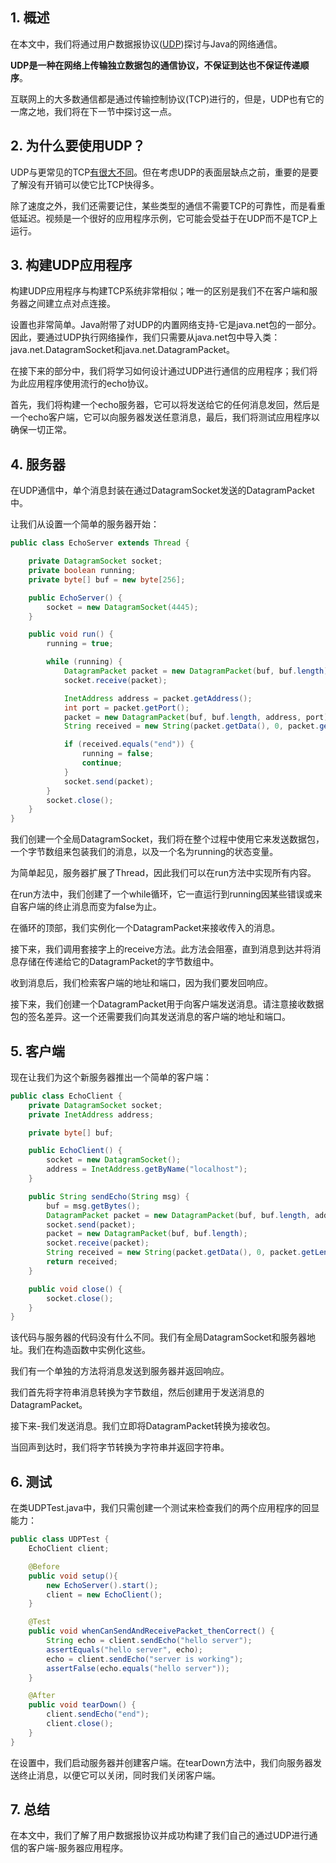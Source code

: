 ## 1. 概述

在本文中，我们将通过用户数据报协议([UDP](https://en.wikipedia.org/wiki/User_Datagram_Protocol))探讨与Java的网络通信。

**UDP是一种在网络上传输独立数据包的通信协议，不保证到达也不保证传递顺序**。

互联网上的大多数通信都是通过传输控制协议(TCP)进行的，但是，UDP也有它的一席之地，我们将在下一节中探讨这一点。

## 2. 为什么要使用UDP？

UDP与更常见的TCP[有很大不同](https://www.baeldung.com/cs/udp-vs-tcp)。但在考虑UDP的表面层缺点之前，重要的是要了解没有开销可以使它比TCP快得多。

除了速度之外，我们还需要记住，某些类型的通信不需要TCP的可靠性，而是看重低延迟。视频是一个很好的应用程序示例，它可能会受益于在UDP而不是TCP上运行。

## 3. 构建UDP应用程序

构建UDP应用程序与构建TCP系统非常相似；唯一的区别是我们不在客户端和服务器之间建立点对点连接。

设置也非常简单。Java附带了对UDP的内置网络支持-它是java.net包的一部分。因此，要通过UDP执行网络操作，我们只需要从java.net包中导入类：java.net.DatagramSocket和java.net.DatagramPacket。

在接下来的部分中，我们将学习如何设计通过UDP进行通信的应用程序；我们将为此应用程序使用流行的echo协议。

首先，我们将构建一个echo服务器，它可以将发送给它的任何消息发回，然后是一个echo客户端，它可以向服务器发送任意消息，最后，我们将测试应用程序以确保一切正常。

## 4. 服务器

在UDP通信中，单个消息封装在通过DatagramSocket发送的DatagramPacket中。

让我们从设置一个简单的服务器开始：

```java
public class EchoServer extends Thread {

    private DatagramSocket socket;
    private boolean running;
    private byte[] buf = new byte[256];

    public EchoServer() {
        socket = new DatagramSocket(4445);
    }

    public void run() {
        running = true;

        while (running) {
            DatagramPacket packet = new DatagramPacket(buf, buf.length);
            socket.receive(packet);

            InetAddress address = packet.getAddress();
            int port = packet.getPort();
            packet = new DatagramPacket(buf, buf.length, address, port);
            String received = new String(packet.getData(), 0, packet.getLength());

            if (received.equals("end")) {
                running = false;
                continue;
            }
            socket.send(packet);
        }
        socket.close();
    }
}
```

我们创建一个全局DatagramSocket，我们将在整个过程中使用它来发送数据包，一个字节数组来包装我们的消息，以及一个名为running的状态变量。

为简单起见，服务器扩展了Thread，因此我们可以在run方法中实现所有内容。

在run方法中，我们创建了一个while循环，它一直运行到running因某些错误或来自客户端的终止消息而变为false为止。

在循环的顶部，我们实例化一个DatagramPacket来接收传入的消息。

接下来，我们调用套接字上的receive方法。此方法会阻塞，直到消息到达并将消息存储在传递给它的DatagramPacket的字节数组中。

收到消息后，我们检索客户端的地址和端口，因为我们要发回响应。

接下来，我们创建一个DatagramPacket用于向客户端发送消息。请注意接收数据包的签名差异。这一个还需要我们向其发送消息的客户端的地址和端口。

## 5. 客户端

现在让我们为这个新服务器推出一个简单的客户端：

```java
public class EchoClient {
    private DatagramSocket socket;
    private InetAddress address;

    private byte[] buf;

    public EchoClient() {
        socket = new DatagramSocket();
        address = InetAddress.getByName("localhost");
    }

    public String sendEcho(String msg) {
        buf = msg.getBytes();
        DatagramPacket packet = new DatagramPacket(buf, buf.length, address, 4445);
        socket.send(packet);
        packet = new DatagramPacket(buf, buf.length);
        socket.receive(packet);
        String received = new String(packet.getData(), 0, packet.getLength());
        return received;
    }

    public void close() {
        socket.close();
    }
}
```

该代码与服务器的代码没有什么不同。我们有全局DatagramSocket和服务器地址。我们在构造函数中实例化这些。

我们有一个单独的方法将消息发送到服务器并返回响应。

我们首先将字符串消息转换为字节数组，然后创建用于发送消息的DatagramPacket。

接下来-我们发送消息。我们立即将DatagramPacket转换为接收包。

当回声到达时，我们将字节转换为字符串并返回字符串。

## 6. 测试

在类UDPTest.java中，我们只需创建一个测试来检查我们的两个应用程序的回显能力：

```java
public class UDPTest {
    EchoClient client;

    @Before
    public void setup(){
        new EchoServer().start();
        client = new EchoClient();
    }

    @Test
    public void whenCanSendAndReceivePacket_thenCorrect() {
        String echo = client.sendEcho("hello server");
        assertEquals("hello server", echo);
        echo = client.sendEcho("server is working");
        assertFalse(echo.equals("hello server"));
    }

    @After
    public void tearDown() {
        client.sendEcho("end");
        client.close();
    }
}
```

在设置中，我们启动服务器并创建客户端。在tearDown方法中，我们向服务器发送终止消息，以便它可以关闭，同时我们关闭客户端。

## 7. 总结

在本文中，我们了解了用户数据报协议并成功构建了我们自己的通过UDP进行通信的客户端-服务器应用程序。